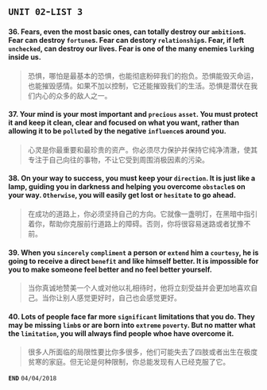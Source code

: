 
## `UNIT 02`-`LIST 3`

#### 36. Fears, even the most basic ones, can totally destroy our `ambition`s. Fear can destroy `fortune`s. Fear can destory `relationship`s. Fear, if left `unchecked`, can destroy our lives. Fear is one of the many enemies `lurk`ing inside us.
> 恐惧，哪怕是最基本的恐惧，也能彻底粉碎我们的抱负。恐惧能毁灭命运，也能摧毁感情。如果不加以控制，它还能摧毁我们的生活。恐惧是潜伏在我们内心的众多的敌人之一。

#### 37. Your mind is your most important and `precious` `asset`. You must protect it and keep it clean, clear and focused on what you want, rather than allowing it to be `pollute`d by the negative `influence`s around you.
> 心灵是你最重要和最珍贵的资产。你必须尽力保护并保持它纯净清澈，使其专注于自己向往的事物，不让它受到周围消极因素的污染。

#### 38. On your way to success, you must keep your `direction`. It is just like a lamp, guiding you in darkness and helping you overcome `obstacle`s on your way. `Otherwise`, you will easily get lost or `hesitate` to go ahead.
> 在成功的道路上，你必须坚持自己的方向。它就像一盏明灯，在黑暗中指引着你，帮助你克服前行道路上的障碍。否则，你将很容易迷路或者犹豫不前。

#### 39. When you `sincerely` `compliment` a person or `extend` him a `courtesy`, he is going to receive a direct `benefit` and like himself better. It is impossible for you to make someone feel better and no feel better yourself.
> 当你真诚地赞美一个人或对他以礼相待时，他将立刻受益并会更加地喜欢自己。当你让别人感觉更好时，自己也会感觉更好。

#### 40. Lots of people face far more `significant` limitations that you do. They may be missing `limb`s or are born into `extreme` `poverty`. But no matter what the `limitation`, you will always find people whoe have overcome it.
> 很多人所面临的局限性要比你多很多，他们可能失去了四肢或者出生在极度贫寒的家庭。但无论是何种限制，你总能发现有人已经克服了它。

**`END`** `04/04/2018`
